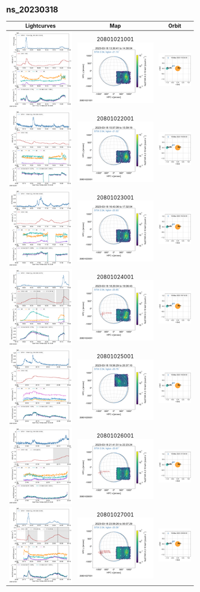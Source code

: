 ## ns_20230318
 
|  Lightcurves |  Map | Orbit |
|:---:|:---:|:---:|
|[![](ltc_20230318_1325_20801021001_ngs.png)](ltc_20230318_1325_20801021001_ngs.png)|20801021001<br/>[![](map_20230318_1325_20801021001_ngs.png)](map_20230318_1325_20801021001_ngs.png)|[![](orbeph_20230318_1325_20801021001_ngs.png)](orbeph_20230318_1325_20801021001_ngs.png)|
|[![](ltc_20230318_1500_20801022001_ngs.png)](ltc_20230318_1500_20801022001_ngs.png)|20801022001<br/>[![](map_20230318_1500_20801022001_ngs.png)](map_20230318_1500_20801022001_ngs.png)|[![](orbeph_20230318_1500_20801022001_ngs.png)](orbeph_20230318_1500_20801022001_ngs.png)|
|[![](ltc_20230318_1635_20801023001_ngs.png)](ltc_20230318_1635_20801023001_ngs.png)|20801023001<br/>[![](map_20230318_1635_20801023001_ngs.png)](map_20230318_1635_20801023001_ngs.png)|[![](orbeph_20230318_1635_20801023001_ngs.png)](orbeph_20230318_1635_20801023001_ngs.png)|
|[![](ltc_20230318_1815_20801024001_ngs.png)](ltc_20230318_1815_20801024001_ngs.png)|20801024001<br/>[![](map_20230318_1815_20801024001_ngs.png)](map_20230318_1815_20801024001_ngs.png)|[![](orbeph_20230318_1815_20801024001_ngs.png)](orbeph_20230318_1815_20801024001_ngs.png)|
|[![](ltc_20230318_1950_20801025001_ngs.png)](ltc_20230318_1950_20801025001_ngs.png)|20801025001<br/>[![](map_20230318_1950_20801025001_ngs.png)](map_20230318_1950_20801025001_ngs.png)|[![](orbeph_20230318_1950_20801025001_ngs.png)](orbeph_20230318_1950_20801025001_ngs.png)|
|[![](ltc_20230318_2135_20801026001_ngs.png)](ltc_20230318_2135_20801026001_ngs.png)|20801026001<br/>[![](map_20230318_2135_20801026001_ngs.png)](map_20230318_2135_20801026001_ngs.png)|[![](orbeph_20230318_2135_20801026001_ngs.png)](orbeph_20230318_2135_20801026001_ngs.png)|
|[![](ltc_20230318_2300_20801027001_ngs.png)](ltc_20230318_2300_20801027001_ngs.png)|20801027001<br/>[![](map_20230318_2300_20801027001_ngs.png)](map_20230318_2300_20801027001_ngs.png)|[![](orbeph_20230318_2300_20801027001_ngs.png)](orbeph_20230318_2300_20801027001_ngs.png)|
